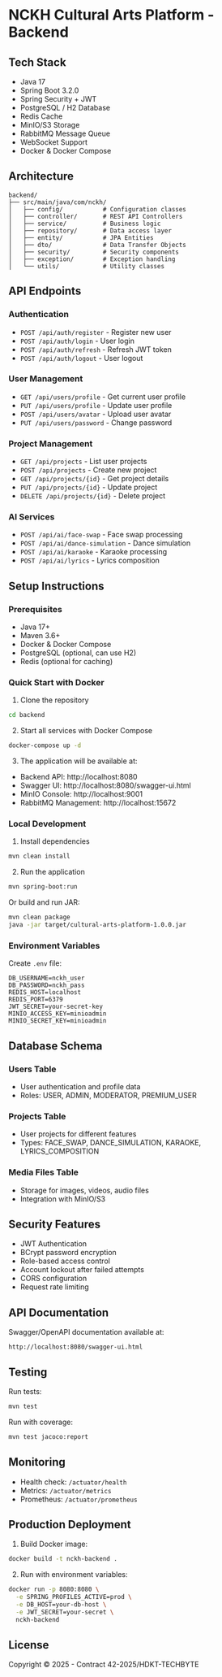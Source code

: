 # NCKH Cultural Arts Platform - Backend

## Tech Stack
- Java 17
- Spring Boot 3.2.0
- Spring Security + JWT
- PostgreSQL / H2 Database
- Redis Cache
- MinIO/S3 Storage
- RabbitMQ Message Queue
- WebSocket Support
- Docker & Docker Compose

## Architecture
```
backend/
├── src/main/java/com/nckh/
│   ├── config/           # Configuration classes
│   ├── controller/       # REST API Controllers
│   ├── service/          # Business logic
│   ├── repository/       # Data access layer
│   ├── entity/           # JPA Entities
│   ├── dto/              # Data Transfer Objects
│   ├── security/         # Security components
│   ├── exception/        # Exception handling
│   └── utils/            # Utility classes
```

## API Endpoints

### Authentication
- `POST /api/auth/register` - Register new user
- `POST /api/auth/login` - User login
- `POST /api/auth/refresh` - Refresh JWT token
- `POST /api/auth/logout` - User logout

### User Management
- `GET /api/users/profile` - Get current user profile
- `PUT /api/users/profile` - Update user profile
- `POST /api/users/avatar` - Upload user avatar
- `PUT /api/users/password` - Change password

### Project Management
- `GET /api/projects` - List user projects
- `POST /api/projects` - Create new project
- `GET /api/projects/{id}` - Get project details
- `PUT /api/projects/{id}` - Update project
- `DELETE /api/projects/{id}` - Delete project

### AI Services
- `POST /api/ai/face-swap` - Face swap processing
- `POST /api/ai/dance-simulation` - Dance simulation
- `POST /api/ai/karaoke` - Karaoke processing
- `POST /api/ai/lyrics` - Lyrics composition

## Setup Instructions

### Prerequisites
- Java 17+
- Maven 3.6+
- Docker & Docker Compose
- PostgreSQL (optional, can use H2)
- Redis (optional for caching)

### Quick Start with Docker

1. Clone the repository
```bash
cd backend
```

2. Start all services with Docker Compose
```bash
docker-compose up -d
```

3. The application will be available at:
- Backend API: http://localhost:8080
- Swagger UI: http://localhost:8080/swagger-ui.html
- MinIO Console: http://localhost:9001
- RabbitMQ Management: http://localhost:15672

### Local Development

1. Install dependencies
```bash
mvn clean install
```

2. Run the application
```bash
mvn spring-boot:run
```

Or build and run JAR:
```bash
mvn clean package
java -jar target/cultural-arts-platform-1.0.0.jar
```

### Environment Variables

Create `.env` file:
```env
DB_USERNAME=nckh_user
DB_PASSWORD=nckh_pass
REDIS_HOST=localhost
REDIS_PORT=6379
JWT_SECRET=your-secret-key
MINIO_ACCESS_KEY=minioadmin
MINIO_SECRET_KEY=minioadmin
```

## Database Schema

### Users Table
- User authentication and profile data
- Roles: USER, ADMIN, MODERATOR, PREMIUM_USER

### Projects Table
- User projects for different features
- Types: FACE_SWAP, DANCE_SIMULATION, KARAOKE, LYRICS_COMPOSITION

### Media Files Table
- Storage for images, videos, audio files
- Integration with MinIO/S3

## Security Features
- JWT Authentication
- BCrypt password encryption
- Role-based access control
- Account lockout after failed attempts
- CORS configuration
- Request rate limiting

## API Documentation
Swagger/OpenAPI documentation available at:
```
http://localhost:8080/swagger-ui.html
```

## Testing
Run tests:
```bash
mvn test
```

Run with coverage:
```bash
mvn test jacoco:report
```

## Monitoring
- Health check: `/actuator/health`
- Metrics: `/actuator/metrics`
- Prometheus: `/actuator/prometheus`

## Production Deployment

1. Build Docker image:
```bash
docker build -t nckh-backend .
```

2. Run with environment variables:
```bash
docker run -p 8080:8080 \
  -e SPRING_PROFILES_ACTIVE=prod \
  -e DB_HOST=your-db-host \
  -e JWT_SECRET=your-secret \
  nckh-backend
```

## License
Copyright © 2025 - Contract 42-2025/HDKT-TECHBYTE